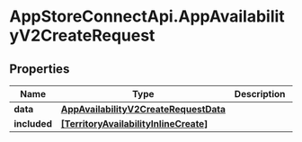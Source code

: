 # AppStoreConnectApi.AppAvailabilityV2CreateRequest

## Properties

Name | Type | Description | Notes
------------ | ------------- | ------------- | -------------
**data** | [**AppAvailabilityV2CreateRequestData**](AppAvailabilityV2CreateRequestData.md) |  | 
**included** | [**[TerritoryAvailabilityInlineCreate]**](TerritoryAvailabilityInlineCreate.md) |  | [optional] 


